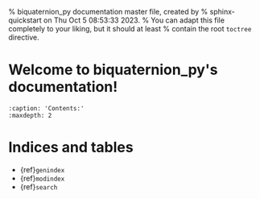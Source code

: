 % biquaternion_py documentation master file, created by
% sphinx-quickstart on Thu Oct  5 08:53:33 2023.
% You can adapt this file completely to your liking, but it should at least
% contain the root `toctree` directive.

# Welcome to biquaternion_py's documentation!

```{toctree}
:caption: 'Contents:'
:maxdepth: 2
```

# Indices and tables

- {ref}`genindex`
- {ref}`modindex`
- {ref}`search`
